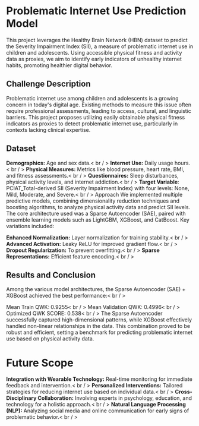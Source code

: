 # Problematic Internet Use Prediction Model
This project leverages the Healthy Brain Network (HBN) dataset to predict the Severity Impairment Index (SII), a measure of problematic internet use in children and adolescents. Using accessible physical fitness and activity data as proxies, we aim to identify early indicators of unhealthy internet habits, promoting healthier digital behavior.

## Challenge Description
Problematic internet use among children and adolescents is a growing concern in today's digital age. Existing methods to measure this issue often require professional assessments, leading to access, cultural, and linguistic barriers. This project proposes utilizing easily obtainable physical fitness indicators as proxies to detect problematic internet use, particularly in contexts lacking clinical expertise.

## Dataset
**Demographics:** Age and sex data.< br / >
**Internet Use:** Daily usage hours.< br / >
**Physical Measures:** Metrics like blood pressure, heart rate, BMI, and fitness assessments.< br / >
**Questionnaires:** Sleep disturbances, physical activity levels, and internet addiction.< br / >
**Target Variable**: PCIAT_Total-derived SII (Severity Impairment Index) with four levels: None, Mild, Moderate, and Severe.< br / >
Approach
We implemented multiple predictive models, combining dimensionality reduction techniques and boosting algorithms, to analyze physical activity data and predict SII levels. The core architecture used was a Sparse Autoencoder (SAE), paired with ensemble learning models such as LightGBM, XGBoost, and CatBoost. Key variations included:

**Enhanced Normalization:** Layer normalization for training stability.< br / >
**Advanced Activation:** Leaky ReLU for improved gradient flow.< br / >
**Dropout Regularization:** To prevent overfitting.< br / >
**Sparse Representations:** Efficient feature encoding.< br / >

## Results and Conclusion
Among the various model architectures, the Sparse Autoencoder (SAE) + XGBoost achieved the best performance:< br / >

Mean Train QWK: 0.9255< br / >
Mean Validation QWK: 0.4996< br / >
Optimized QWK SCORE: 0.538< br / >
The Sparse Autoencoder successfully captured high-dimensional patterns, while XGBoost effectively handled non-linear relationships in the data. This combination proved to be robust and efficient, setting a benchmark for predicting problematic internet use based on physical activity data.

# Future Scope
**Integration with Wearable Technology:** Real-time monitoring for immediate feedback and intervention.< br / >
**Personalized Interventions:** Tailored strategies for reducing internet use based on individual data.< br / >
**Cross-Disciplinary Collaboration:** Involving experts in psychology, education, and technology for a holistic approach.< br / >
**Natural Language Processing (NLP):** Analyzing social media and online communication for early signs of problematic behavior.< br / >
